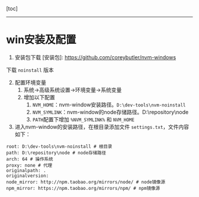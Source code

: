 [toc]

---

# win安装及配置

1. 安装包下载
[安装包]: https://github.com/coreybutler/nvm-windows

下载 `noinstall` 版本

2. 配置环境变量
   1. 系统->高级系统设置->环境变量->系统变量
   2. 增加以下配置
      1. `NVM_HOME`：nvm-window安装路径。`D:\dev-tools\nvm-noinstall`
      2. `NVM_SYMLINK`：nvm-window的node存储路径。D:\repository\node
      3. `PATH`配置下增加 `%NVM_SYMLINK%` 和 `NVM_HOME`
3. 进入nvm-window的安装路径，在根目录添加文件 `settings.txt`，文件内容如下：

```
root: D:\dev-tools\nvm-noinstall # 根目录
path: D:\repository\node # node存储路径
arch: 64 # 操作系统
proxy: none # 代理
originalpath: .
originalversion: 
node_mirror: http://npm.taobao.org/mirrors/node/ # node镜像源
npm_mirror: https://npm.taobao.org/mirrors/npm/ # npm镜像源
```

